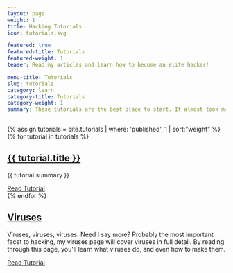 ```yaml
---
layout: page
weight: 1
title: Hacking Tutorials
icon: tutorials.svg

featured: true
featured-title: Tutorials
featured-weight: 1
teaser: Read my articles and learn how to become an elite hacker!

menu-title: Tutorials
slug: tutorials
category: learn
category-title: Tutorials
category-weight: 1
summary: These tutorials are the best place to start. It almost took me two years to get to where I am and become known as an elite hacker. I wrote these tutorials so you can read them and become a hacker within months.
---
```

{% assign tutorials = site.tutorials | where: 'published', 1 | sort:"weight" %}
{% for tutorial in tutorials %}
  <div class="content-row">
    <h2><a href="{{ tutorial.url }}" title="{{ tutorial.title }}">{{ tutorial.title }}</a></h2>
    <p>{{ tutorial.summary }}</p>
    <a class="pure-button" title="Read {{ tutorial.title }}" href="{{ tutorial.url }}">Read Tutorial <i class="fa fa-caret-right"></i></a>
  </div>
{% endfor %}
  <div class="content-row">
    <h2><a href="/tutorials/viruses">Viruses</a></h2>
    <p>Viruses, viruses, viruses. Need I say more? Probably the most important facet to hacking, my viruses page will cover viruses in full detail. By reading through this page, you'll learn what viruses do, and even how to make them.</p>
    <a class="pure-button" title="Read Viruses" href="/tutorials/viruses">Read Tutorial <i class="fa fa-caret-right"></i></a>
  </div>
